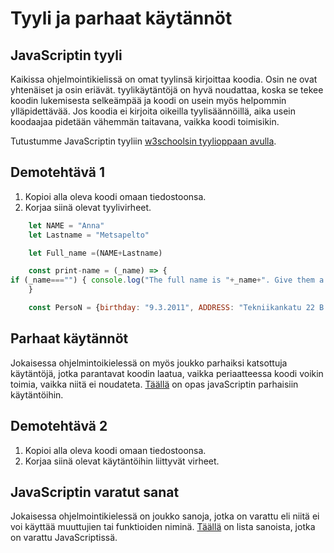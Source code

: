 # Tyyli ja parhaat käytännöt

## JavaScriptin tyyli

Kaikissa ohjelmointikielissä on omat tyylinsä kirjoittaa koodia. Osin ne ovat yhtenäiset ja osin eriävät. tyylikäytäntöjä on hyvä noudattaa, koska se tekee koodin lukemisesta selkeämpää ja koodi on usein myös helpommin ylläpidettävää. Jos koodia ei kirjoita oikeilla tyylisäännöillä, aika usein koodaajaa pidetään vähemmän taitavana, vaikka koodi toimisikin.

Tutustumme JavaScriptin tyyliin [w3schoolsin tyylioppaan avulla](https://www.w3schools.com/js/js_conventions.asp)<base target="_blank">.

## Demotehtävä 1

1. Kopioi alla oleva koodi omaan tiedostoonsa.
2. Korjaa siinä olevat tyylivirheet.

````js
    let NAME = "Anna"
    let Lastname = "Metsapelto"

    let Full_name =(NAME+Lastname)

    const print-name = (_name) => {
if (_name==="") { console.log("The full name is "+_name+". Give them a hearty welcome with a really long line of text.")}
    }

    const PersoN = {birthday: "9.3.2011", ADDRESS: "Tekniikankatu 22 B 6, 33720 Tampere", SChool: "Etelä-Hervannan koulu"}
````

## Parhaat käytännöt

Jokaisessa ohjelmintoikielessä on myös joukko parhaiksi katsottuja käytäntöjä, jotka parantavat koodin laatua, vaikka periaatteessa koodi voikin toimia, vaikka niitä ei noudateta. [Täällä](https://www.w3schools.com/js/js_best_practices.asp)<base target="_blank"> on opas javaScriptin parhaisiin käytäntöihin.

## Demotehtävä 2

1. Kopioi alla oleva koodi omaan tiedostoonsa.
2. Korjaa siinä olevat käytäntöihin liittyvät virheet.

## JavaScriptin varatut sanat

Jokaisessa ohjelmointikielessä on joukko sanoja, jotka on varattu eli niitä ei voi käyttää muuttujien tai funktioiden niminä. [Täällä](https://www.w3schools.com/js/js_reserved.asp)<base target="_blank"> on lista sanoista, jotka on varattu JavaScriptissä.